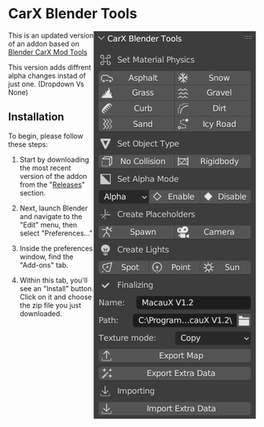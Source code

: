 # CarX Blender Tools
<img align="right" src="https://raw.githubusercontent.com/7xeh/CarX-Blender-Tools/main/Media/blender_L4OJoXsrM9.png">

This is an updated version of an addon based on [Blender CarX Mod Tools](https://github.com/Zi9/Blender-CarX-Mod-Tools)

This version adds diffrent alpha changes instad of just one. (Dropdown Vs None)


## Installation

To begin, please follow these steps:

1. Start by downloading the most recent version of the addon from the "[Releases](https://github.com/7xeh/CarX-Blender-Tools/releases)" section.

2. Next, launch Blender and navigate to the "Edit" menu, then select "Preferences..."

3. Inside the preferences window, find the "Add-ons" tab.

4. Within this tab, you'll see an "Install" button. Click on it and choose the zip file you just downloaded.

